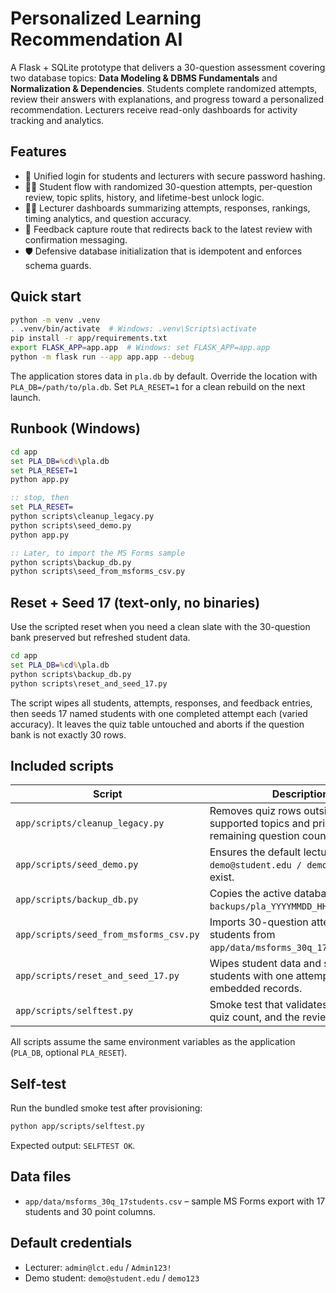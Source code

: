 # Personalized Learning Recommendation AI

A Flask + SQLite prototype that delivers a 30-question assessment covering two database topics: **Data Modeling & DBMS Fundamentals** and **Normalization & Dependencies**. Students complete randomized attempts, review their answers with explanations, and progress toward a personalized recommendation. Lecturers receive read-only dashboards for activity tracking and analytics.

## Features

- 🔐 Unified login for students and lecturers with secure password hashing.
- 🧑‍🎓 Student flow with randomized 30-question attempts, per-question review, topic splits, history, and lifetime-best unlock logic.
- 🧑‍🏫 Lecturer dashboards summarizing attempts, responses, rankings, timing analytics, and question accuracy.
- 💬 Feedback capture route that redirects back to the latest review with confirmation messaging.
- 🛡️ Defensive database initialization that is idempotent and enforces schema guards.

## Quick start

```bash
python -m venv .venv
. .venv/bin/activate  # Windows: .venv\Scripts\activate
pip install -r app/requirements.txt
export FLASK_APP=app.app  # Windows: set FLASK_APP=app.app
python -m flask run --app app.app --debug
```

The application stores data in `pla.db` by default. Override the location with `PLA_DB=/path/to/pla.db`. Set `PLA_RESET=1` for a clean rebuild on the next launch.

## Runbook (Windows)

```cmd
cd app
set PLA_DB=%cd%\pla.db
set PLA_RESET=1
python app.py

:: stop, then
set PLA_RESET=
python scripts\cleanup_legacy.py
python scripts\seed_demo.py
python app.py

:: Later, to import the MS Forms sample
python scripts\backup_db.py
python scripts\seed_from_msforms_csv.py
```

## Reset + Seed 17 (text-only, no binaries)

Use the scripted reset when you need a clean slate with the 30-question bank preserved but refreshed student data.

```cmd
cd app
set PLA_DB=%cd%\pla.db
python scripts\backup_db.py
python scripts\reset_and_seed_17.py
```

The script wipes all students, attempts, responses, and feedback entries, then seeds 17 named students with one completed
attempt each (varied accuracy). It leaves the quiz table untouched and aborts if the question bank is not exactly 30 rows.

## Included scripts

| Script | Description |
| ------ | ----------- |
| `app/scripts/cleanup_legacy.py` | Removes quiz rows outside the two supported topics and prints the remaining question count. |
| `app/scripts/seed_demo.py` | Ensures the default lecturer and a `demo@student.edu / demo123` student exist. |
| `app/scripts/backup_db.py` | Copies the active database to `backups/pla_YYYYMMDD_HHMM.db`. |
| `app/scripts/seed_from_msforms_csv.py` | Imports 30-question attempts for 17 students from `app/data/msforms_30q_17students.csv`. |
| `app/scripts/reset_and_seed_17.py` | Wipes student data and seeds 17 students with one attempt each using embedded records. |
| `app/scripts/selftest.py` | Smoke test that validates schema, quiz count, and the review route. |

All scripts assume the same environment variables as the application (`PLA_DB`, optional `PLA_RESET`).

## Self-test

Run the bundled smoke test after provisioning:

```bash
python app/scripts/selftest.py
```

Expected output: `SELFTEST OK`.

## Data files

- `app/data/msforms_30q_17students.csv` – sample MS Forms export with 17 students and 30 point columns.

## Default credentials

- Lecturer: `admin@lct.edu` / `Admin123!`
- Demo student: `demo@student.edu` / `demo123`

